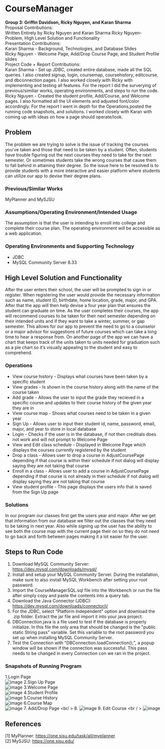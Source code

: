 # CourseManager
**Group 3: Griffin Davidson, Ricky Nguyen, and Karan Sharma**
<br />
Proposal Contributions:<br />
Written Entirely by Ricky Nguyen and Karan Sharma 
Ricky Nguyen-  Problem, High Level Solution and Functionality <br />
Presentation Contributions:<br />
Karan Sharma - Background, Technologies, and Database Slides<br />
Ricky Nguyen - Welcome Page, Add/Drop Course Page, and Student Profile slides <br />
Project Code + Report Contributions:<br />
Karan Sharma - Set up JDBC, created entire database, made all the SQL queries. I also created signup, login, coursemap, coursehistory, editcourse, and dbconnection pages. I also worked closely with Ricky with implementing and testing all features. For the report I did the surverying of previous/similiar works, operating environments, and steps to run the code.  <br />
Ricky Nguyen - Created the student profile, Add/Course, and Welcome pages. I also formatted all the UI elements and adjusted font/color accordingly. For the report I went in depth for the Operations,posted the running code snapshots, and solutions. I worked closely with Karan with coming up with ideas on how a page should operate/look.
<br />
## Problem
The problem we are trying to solve is the issue of tracking the courses you’ve taken and those that need to be taken by a student. Often, students have trouble figuring out the next courses they need to take for the next semester. Or sometimes students take the wrong courses that cause them to fall behind in attaining their degree. So the issue here to be resolved is to provide students with a more interactive and easier platform where students can utilize our app to devise their degree plans.
### Previous/Similar Works
MyPlanner and MySJSU
### Assumptions/Operating Environment/Intended Usage
The assumption is that the user is intending to enroll into college and complete their course plan. The operating environment will be accessible as a web application.

### Operating Environments and Supporting Technology
- JDBC
- MySQL Community Server 8.33

## High Level Solution and Functionality
After the user enters their school, the user will be prompted to sign in or register. When registering the user would provide the necessary information such as name, student ID, birthdate, home location, grade, major, and GPA. After that the app will then help devise a four year plan that ensures the student can graduate on time. As the user completes their courses, the app will recommend courses to be taken for their next semester depending on their intended units and if they want to take a winter, summer, or gap semester. This allows for our app to prevent the need to go to a counselor or a major advisor for suggestions of future courses which can take a long time to hear a response from. On another page of the app we can have a chart that keeps track of the units taken to units needed for graduation such as a pie chart so it’s visually appealing to the student and easy to comprehend.

### Operations
- View course history - Displays what courses have been taken by a specific student
- View grades - Is shown in the course history along with the name of the course taken
- Add grade - Allows the user to input the grade they recieved in a specific course and updates to their course history of the given year they are in
- View course map - Shows what courses need to be taken in a given year
- Sign Up - Allows user to input their student id, name, password, email, major, and year to store in local database
- Login - Checks if the user is in the database, if not then creditials does not work and will not prompt to Welcome Page
- View and Edit class schedule - Displayed in Welcome Page which displays the courses currently registered by the student
- Drop a class - Allows user to drop a course in AdjustCoursePage depending if that course is within their schedule if not dialog will display saying they are not taking that course
- Enroll in a class - Allows user to add a course in AdjustCoursePage depending if that course is not already in their schedule if not dialog will display saying they are not taking that course
- View student profile - This page displays the users info that is saved from the Sign Up page

### Solutions
In our program our classes first get the users year and major. After we get that information from our database we filter out the classes that they need to be taking in next year. Also while signing up the user has the ability to see both the course map with the current page their on so they do not need to go back and forth between pages making it a lot easier for the user. 

## Steps to Run Code
1. Download MySQL Community Server: https://dev.mysql.com/downloads/mysql/
2. Install and setup your MySQL Community Server. During the installation, make sure to also install MySQL Workbench after setting your root password. 
3. Import the CourseManagerSQL.sql file into the Workbench or run the file after simply copy and paste the contents into a query tab.
4. Download the Java Connector (JDBC): https://dev.mysql.com/downloads/connector/j/
5. For the JDBC, select "Platform Independent" option and download the .zip folder. Extract the jar file and import it into your java project.
6. DBConnection.java is a file used to test if the database is properly initialize. In this file the only area that should be changed is the "public static String pass" variable. Set this variable to the root password you set up when installing MySQL Community Server. 
7. Test the Connection with "DBConnection.loadConnection();", a popup window will be shown if the connection was successful. This pass needs to be changed in every Connection con we ran in the project. 

### Snapshots of Running Program
1.Login Page <br />
![image](https://user-images.githubusercontent.com/83847310/236339672-1f5d823b-7858-4d55-ab55-d39f825842e0.png)
2.Sign Up Page <br />
![image](https://user-images.githubusercontent.com/83847310/236342486-e4eebd98-5a6c-4502-852c-c1f4c03fb68a.png)
3.Welcome Page <br />
![image](https://user-images.githubusercontent.com/83847310/236342617-ff8b789d-10b7-42c3-b2be-ea2c96385b81.png)
4.Student Profile <br />
![image](https://user-images.githubusercontent.com/83847310/236342723-3c369688-3bd3-4d4f-8254-a3ca85738b51.png)
5.Course History <br />
![image](https://user-images.githubusercontent.com/83847310/236343651-c7e16b04-9ff2-45d8-8aec-d33c9b9ba1e0.png)
6.Course Map <br />
![image](https://user-images.githubusercontent.com/83847310/236343760-f4579e50-bbd8-4dc2-a5e6-ae4534ee43bd.png)
7. Add/Drop Page <br/ >
8. ![image](https://user-images.githubusercontent.com/83847310/236343938-7c9e4cc1-92fc-45d6-b086-bf59b434cd7e.png)
9. Edit Course <br / >
![image](https://user-images.githubusercontent.com/83847310/236343853-37220646-d22c-4264-ad8a-8abd6f00f693.png)





## References
[1] MyPlanner: https://one.sjsu.edu/task/all/myplanner
<br />
[2] MySJSU: https://one.sjsu.edu/
